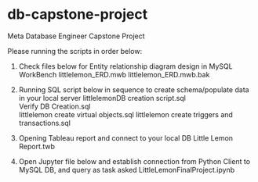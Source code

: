 # db-capstone-project
Meta Database Engineer Capstone Project

Please running the scripts in order below:
1. Check files below for Entity relationship diagram design in MySQL WorkBench
   littlelemon_ERD.mwb
   littlelemon_ERD.mwb.bak
   
3. Running SQL script below in sequence to create schema/populate data in your local server
   littlelemonDB creation script.sql  
   Verify DB Creation.sql   
   littlelemon create virtual objects.sql
   littlelemon create triggers and transactions.sql
   
5. Opening Tableau report and connect to your local DB
   Little Lemon Report.twb
  
7. Open Jupyter file below and establish connection from Python Client to MySQL DB, and query as task asked
   LittleLemonFinalProject.ipynb
 
